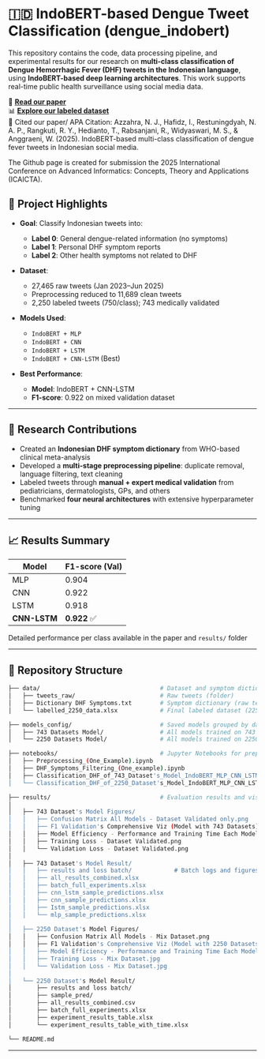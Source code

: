# 🇮🇩 IndoBERT-based Dengue Tweet Classification (dengue_indobert)

This repository contains the code, data processing pipeline, and experimental results for our research on **multi-class classification of Dengue Hemorrhagic Fever (DHF) tweets in the Indonesian language**, using **IndoBERT-based deep learning architectures**. This work supports real-time public health surveillance using social media data.

📄 [**Read our paper**](https://github.com/irhafidz/dengue_indobert)  
📊 [**Explore our labeled dataset**](https://github.com/irhafidz/dengue_indobert/tree/main/data)  
🧠 Cited our paper/ APA Citation:
Azzahra, N. J., Hafidz, I., Restuningdyah, N. A. P., Rangkuti, R. Y., Hedianto, T., Rabsanjani, R., Widyaswari, M. S., & Anggraeni, W. (2025). IndoBERT-based multi-class classification of dengue fever tweets in Indonesian social media. 

The Github page is created for submission the 2025 International Conference on Advanced Informatics: Concepts, Theory and Applications (ICAICTA).

## 📌 Project Highlights

- **Goal**: Classify Indonesian tweets into:
  - **Label 0**: General dengue-related information (no symptoms)
  - **Label 1**: Personal DHF symptom reports
  - **Label 2**: Other health symptoms not related to DHF

- **Dataset**:  
  - 27,465 raw tweets (Jan 2023–Jun 2025)
  - Preprocessing reduced to 11,689 clean tweets
  - 2,250 labeled tweets (750/class); 743 medically validated

- **Models Used**:
  - `IndoBERT + MLP`
  - `IndoBERT + CNN`
  - `IndoBERT + LSTM`
  - `IndoBERT + CNN-LSTM` (Best)

- **Best Performance**:
  - **Model**: IndoBERT + CNN-LSTM
  - **F1-score**: 0.922 on mixed validation dataset

---

## 🔬 Research Contributions

- Created an **Indonesian DHF symptom dictionary** from WHO-based clinical meta-analysis
- Developed a **multi-stage preprocessing pipeline**: duplicate removal, language filtering, text cleaning
- Labeled tweets through **manual + expert medical validation** from pediatricians, dermatologists, GPs, and others
- Benchmarked **four neural architectures** with extensive hyperparameter tuning

---
## 📈 Results Summary

| Model           | F1-score (Val) |
|----------------|----------------|
| MLP            | 0.904          |
| CNN            | 0.922          |
| LSTM           | 0.918          |
| **CNN-LSTM**   | **0.922** ✅   |
Detailed performance per class available in the paper and `results/` folder

---
## 📁 Repository Structure

```bash
├── data/                                  # Dataset and symptom dictionary
│   ├── tweets_raw/                        # Raw tweets (folder)
│   ├── Dictionary DHF Symptoms.txt        # Symptom dictionary (raw text format)
│   └── labelled_2250_data.xlsx            # Final labeled dataset (2250 tweets)

├── models_config/                         # Saved models grouped by dataset size
│   ├── 743 Datasets Model/                # All models trained on 743 dataset
│   └── 2250 Datasets Model/               # All models trained on 2250 dataset

├── notebooks/                             # Jupyter Notebooks for preprocessing, classification
│   ├── Preprocessing_(One_Example).ipynb
│   ├── DHF_Symptoms_Filtering_(One_example).ipynb
│   ├── Classification_DHF_of_743_Dataset's_Model_IndoBERT_MLP_CNN_LSTM_CNN_LSTM.ipynb
│   └── Classification_DHF_of_2250_Dataset's_Model_IndoBERT_MLP_CNN_LSTM_CNN_LSTM.ipynb

├── results/                               # Evaluation results and visualizations
│
│   ├── 743 Dataset's Model Figures/
│   │   ├── Confusion Matrix All Models - Dataset Validated only.png
│   │   ├── F1 Validation's Comprehensive Viz (Model with 743 Datasets).png
│   │   ├── Model Efficiency - Performance and Training Time Each Models (743 datasets).png
│   │   ├── Training Loss - Dataset Validated.png
│   │   └── Validation Loss - Dataset Validated.png
│
│   ├── 743 Dataset's Model Result/
│   │   ├── results and loss batch/            # Batch logs and figures
│   │   ├── all_results_combined.xlsx
│   │   ├── batch_full_experiments.xlsx
│   │   ├── cnn_lstm_sample_predictions.xlsx
│   │   ├── cnn_sample_predictions.xlsx
│   │   ├── Istm_sample_predictions.xlsx
│   │   └── mlp_sample_predictions.xlsx
│
│   ├── 2250 Dataset's Model Figures/
│   │   ├── Confusion Matrix All Models - Mix Dataset.png
│   │   ├── F1 Validation's Comprehensive Viz (Model with 2250 Datasets).png
│   │   ├── Model Efficiency - Performance and Training Time Each Models (2250 datasets).png
│   │   ├── Training Loss - Mix Dataset.jpg
│   │   └── Validation Loss - Mix Dataset.jpg
│
│   └── 2250 Dataset's Model Result/
│       ├── results and loss batch/
│       ├── sample_pred/
│       ├── all_results_combined.csv
│       ├── batch_full_experiments.xlsx
│       ├── experiment_results_table.xlsx
│       └── experiment_results_table_with_time.xlsx

└── README.md

```

---
